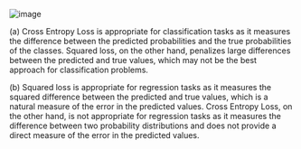![image](https://user-images.githubusercontent.com/89120960/232330306-30b1c4d1-2a39-481c-b89b-1a72c37077b4.png)



<p>
  (a) Cross Entropy Loss is appropriate for classification tasks as it measures the difference between the predicted probabilities and the true probabilities of the classes. Squared loss, on the other hand, penalizes large differences between the predicted and true values, which may not be the best approach for classification problems.

(b) Squared loss is appropriate for regression tasks as it measures the squared difference between the predicted and true values, which is a natural measure of the error in the predicted values. Cross Entropy Loss, on the other hand, is not appropriate for regression tasks as it measures the difference between two probability distributions and does not provide a direct measure of the error in the predicted values.
</p>
